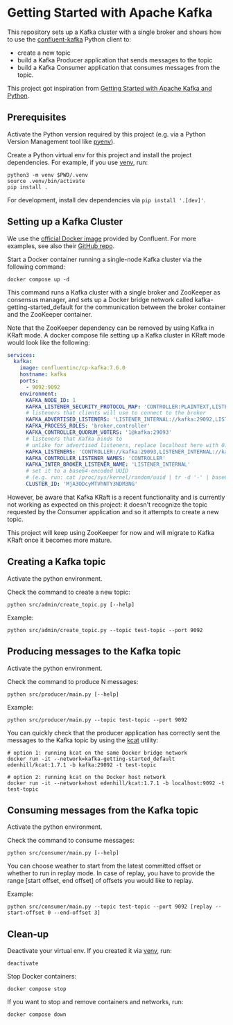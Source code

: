 # Getting Started with Apache Kafka

This repository sets up a Kafka cluster with a single broker and shows how to use the [confluent-kafka](https://docs.confluent.io/platform/current/clients/confluent-kafka-python/html/index.html#) Python client to:
- create a new topic
- build a Kafka Producer application that sends messages to the topic
- build a Kafka Consumer application that consumes messages from the topic.

This project got inspiration from [Getting Started with Apache Kafka and Python](https://developer.confluent.io/get-started/python/).

## Prerequisites

Activate the Python version required by this project (e.g. via a Python Version Management tool like [pyenv](https://github.com/pyenv/pyenv)).

Create a Python virtual env for this project and install the project dependencies.
For example, if you use [venv](https://docs.python.org/3/library/venv.html), run:
```shell
python3 -m venv $PWD/.venv
source .venv/bin/activate
pip install .
```

For development, install dev dependencies via `pip install '.[dev]'`.

## Setting up a Kafka Cluster

We use the [official Docker image](https://docs.confluent.io/platform/current/installation/docker/installation.html) provided by Confluent. For more examples, see also their [GitHub repo](https://github.com/confluentinc/kafka-images/tree/master/examples).

Start a Docker container running a single-node Kafka cluster via the following command:
```shell
docker compose up -d
```

This command runs a Kafka cluster with a single broker and ZooKeeper as consensus manager, and sets up a Docker bridge network called kafka-getting-started_default for the communication between the broker container and the ZooKeeper container.

Note that the ZooKeeper dependency can be removed by using Kafka in KRaft mode. 
A docker compose file setting up a Kafka cluster in KRaft mode would look like the following:
```yaml
services:
  kafka:
    image: confluentinc/cp-kafka:7.6.0
    hostname: kafka
    ports:
      - 9092:9092
    environment:
      KAFKA_NODE_ID: 1
      KAFKA_LISTENER_SECURITY_PROTOCOL_MAP: 'CONTROLLER:PLAINTEXT,LISTENER_INTERNAL:PLAINTEXT,LISTENER_HOST:PLAINTEXT'
      # listeners that clients will use to connect to the broker
      KAFKA_ADVERTISED_LISTENERS: 'LISTENER_INTERNAL://kafka:29092,LISTENER_HOST://localhost:9092'
      KAFKA_PROCESS_ROLES: 'broker,controller'
      KAFKA_CONTROLLER_QUORUM_VOTERS: '1@kafka:29093'
      # listeners that Kafka binds to
      # unlike for advertised listeners, replace localhost here with 0.0.0.0
      KAFKA_LISTENERS: 'CONTROLLER://kafka:29093,LISTENER_INTERNAL://kafka:29092,LISTENER_HOST://0.0.0.0:9092'
      KAFKA_CONTROLLER_LISTENER_NAMES: 'CONTROLLER'
      KAFKA_INTER_BROKER_LISTENER_NAME: 'LISTENER_INTERNAL'
      # set it to a base64-encoded UUID
      # (e.g. run: cat /proc/sys/kernel/random/uuid | tr -d '-' | base64 | cut -b 1-22)
      CLUSTER_ID: 'MjA3ODcyMTVhNTY3NDM3NG'
```
However, be aware that Kafka KRaft is a recent functionality and is currently not working as expected on this project: it doesn't recognize the topic requested by the Consumer application and so it attempts to create a new topic.

This project will keep using ZooKeeper for now and will migrate to Kafka KRaft once it becomes more mature.

## Creating a Kafka topic

Activate the python environment.

Check the command to create a new topic:
```shell
python src/admin/create_topic.py [--help]
```

Example:
```shell
python src/admin/create_topic.py --topic test-topic --port 9092
```

## Producing messages to the Kafka topic

Activate the python environment.

Check the command to produce N messages:
```shell
python src/producer/main.py [--help]
```

Example:
```shell
python src/producer/main.py --topic test-topic --port 9092
```

You can quickly check that the producer application has correctly sent the messages to the Kafka topic by using the [kcat](https://docs.confluent.io/platform/current/tools/kafkacat-usage.html) utility:
```shell
# option 1: running kcat on the same Docker bridge network
docker run -it --network=kafka-getting-started_default edenhill/kcat:1.7.1 -b kafka:29092 -t test-topic

# option 2: running kcat on the Docker host network
docker run -it --network=host edenhill/kcat:1.7.1 -b localhost:9092 -t test-topic
```

## Consuming messages from the Kafka topic

Activate the python environment.

Check the command to consume messages:
```shell
python src/consumer/main.py [--help]
```

You can choose weather to start from the latest committed offset or whether to run in replay mode.
In case of replay, you have to provide the range [start offset, end offset] of offsets you would like to replay.

Example:
```shell
python src/consumer/main.py --topic test-topic --port 9092 [replay --start-offset 0 --end-offset 3]
```

## Clean-up

Deactivate your virtual env. 
If you created it via [venv](https://docs.python.org/3/library/venv.html), run:
```shell
deactivate
```

Stop Docker containers:
```shell
docker compose stop
```

If you want to stop and remove containers and networks, run:
```shell
docker compose down
```
